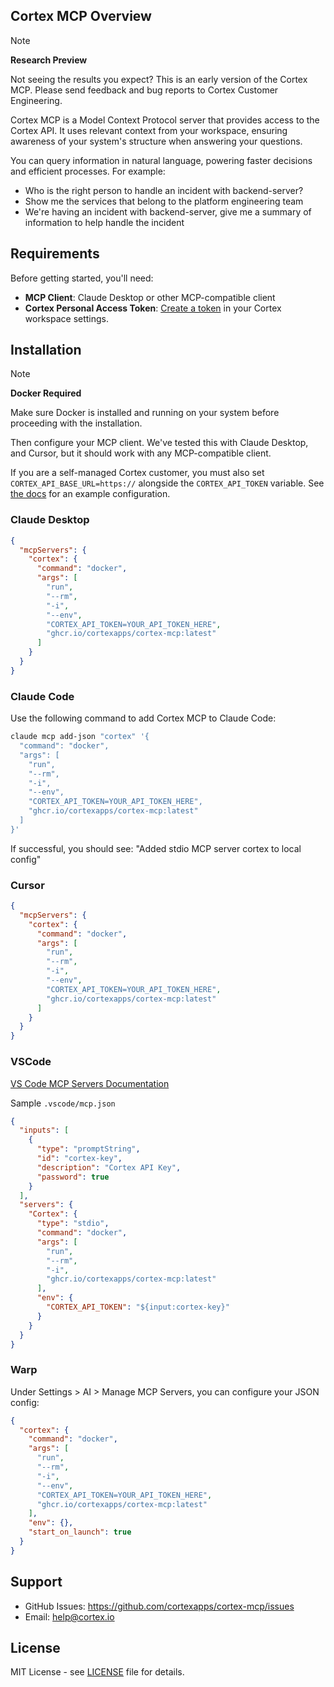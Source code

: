 ## Cortex MCP Overview

>[!NOTE]
>**Research Preview**
>
>Not seeing the results you expect? This is an early version of the Cortex MCP. Please send feedback and bug reports to Cortex Customer Engineering.

Cortex MCP is a Model Context Protocol server that provides access to the Cortex API. It uses relevant context from your workspace, ensuring awareness of your system's structure when answering your questions.

You can query information in natural language, powering faster decisions and efficient processes. For example:

- Who is the right person to handle an incident with backend-server?
- Show me the services that belong to the platform engineering team
- We're having an incident with backend-server, give me a summary of information to help handle the incident

## Requirements

Before getting started, you'll need:

- **MCP Client**: Claude Desktop or other MCP-compatible client
- **Cortex Personal Access Token**: [Create a token](https://docs.cortex.io/settings/api-keys/personal-tokens) in your Cortex workspace settings.

## Installation

>[!NOTE]
>**Docker Required**
>
>Make sure Docker is installed and running on your system before proceeding with the installation.

Then configure your MCP client. We've tested this with Claude Desktop, and Cursor, but it should work with any MCP-compatible client.

If you are a self-managed Cortex customer, you must also set `CORTEX_API_BASE_URL=https://` alongside the `CORTEX_API_TOKEN` variable. See [the docs](https://docs.cortex.io/get-started/mcp#self-managed-additional-configuration) for an example configuration.

### Claude Desktop

```json
{
  "mcpServers": {
    "cortex": {
      "command": "docker",
      "args": [
        "run",
        "--rm",
        "-i",
        "--env",
        "CORTEX_API_TOKEN=YOUR_API_TOKEN_HERE",
        "ghcr.io/cortexapps/cortex-mcp:latest"
      ]
    }
  }
}
```

### Claude Code

Use the following command to add Cortex MCP to Claude Code:

```bash
claude mcp add-json "cortex" '{
  "command": "docker",
  "args": [
    "run",
    "--rm",
    "-i",
    "--env",
    "CORTEX_API_TOKEN=YOUR_API_TOKEN_HERE",
    "ghcr.io/cortexapps/cortex-mcp:latest"
  ]
}'
```

If successful, you should see: "Added stdio MCP server cortex to local config"

### Cursor

```json
{
  "mcpServers": {
    "cortex": {
      "command": "docker",
      "args": [
        "run",
        "--rm",
        "-i",
        "--env",
        "CORTEX_API_TOKEN=YOUR_API_TOKEN_HERE",
        "ghcr.io/cortexapps/cortex-mcp:latest"
      ]
    }
  }
}

```

### VSCode

[VS Code MCP Servers Documentation](https://code.visualstudio.com/docs/copilot/chat/mcp-servers)

Sample `.vscode/mcp.json`

```json
{
  "inputs": [
    {
      "type": "promptString",
      "id": "cortex-key",
      "description": "Cortex API Key",
      "password": true
    }
  ],
  "servers": {
    "Cortex": {
      "type": "stdio",
      "command": "docker",
      "args": [
        "run",
        "--rm",
        "-i",
        "ghcr.io/cortexapps/cortex-mcp:latest"
      ],
      "env": {
        "CORTEX_API_TOKEN": "${input:cortex-key}"
      }
    }
  }
}

```

### Warp

Under Settings > AI > Manage MCP Servers, you can configure your JSON config:

```json
{
  "cortex": {
    "command": "docker",
    "args": [
      "run",
      "--rm",
      "-i",
      "--env",
      "CORTEX_API_TOKEN=YOUR_API_TOKEN_HERE",
      "ghcr.io/cortexapps/cortex-mcp:latest"
    ],
    "env": {},
    "start_on_launch": true
  }
}

```

## Support

- GitHub Issues: https://github.com/cortexapps/cortex-mcp/issues
- Email: help@cortex.io

## License

MIT License - see [LICENSE](LICENSE) file for details.
